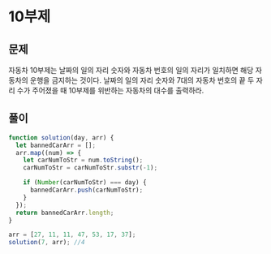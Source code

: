 # 10부제

## 문제

자동차 10부제는 날짜의 일의 자리 숫자와 자동차 번호의 일의 자리가 일치하면 해당 자동차의 운행을 금지하는 것이다. 날짜의 일의 자리 숫자와 7대의 자동차 번호의 끝 두 자리 수가 주어졌을 때 10부제를 위반하는 자동차의 대수를 출력하라.

## 풀이

```javascript
function solution(day, arr) {
  let bannedCarArr = [];
  arr.map((num) => {
    let carNumToStr = num.toString();
    carNumToStr = carNumToStr.substr(-1);

    if (Number(carNumToStr) === day) {
      bannedCarArr.push(carNumToStr);
    }
  });
  return bannedCarArr.length;
}

arr = [27, 11, 11, 47, 53, 17, 37];
solution(7, arr); //4
```
